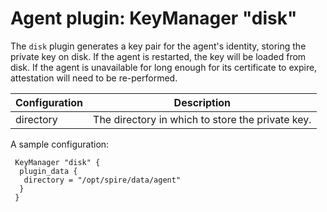 # Agent plugin: KeyManager "disk"

The `disk` plugin generates a key pair for the agent's identity, storing the
private key on disk. If the agent is restarted, the key will be loaded from disk.
If the agent is unavailable for long enough for its certificate to expire,
attestation will need to be re-performed.

| Configuration | Description                                      |
|---------------|--------------------------------------------------|
| directory     | The directory in which to store the private key. |

A sample configuration:

```hcl
 KeyManager "disk" {
  plugin_data {
   directory = "/opt/spire/data/agent"
  }
 }
```
